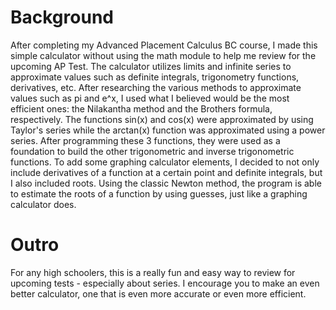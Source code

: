 # Background
After completing my Advanced Placement Calculus BC course, I made this simple calculator without using the math module to help me review for the upcoming AP Test. The calculator utilizes limits and infinite series to approximate values such as definite integrals, trigonometry functions, derivatives, etc. After researching the various methods to approximate values such as pi and e^x, I used what I believed would be the most efficient ones: the Nilakantha method and the Brothers formula, respectively. The functions sin(x) and cos(x) were approximated by using Taylor's series while the arctan(x) function was approximated using a power series. After programming these 3 functions, they were used as a foundation to build the other trigonometric and inverse trigonometric functions. To add some graphing calculator elements, I decided to not only include derivatives of a function at a certain point and definite integrals, but I also included roots. Using the classic Newton method, the program is able to estimate the roots of a function by using guesses, just like a graphing calculator does.

# Outro
For any high schoolers, this is a really fun and easy way to review for upcoming tests - especially about series. I encourage you to make an even better calculator, one that is even more accurate or even more efficient.
